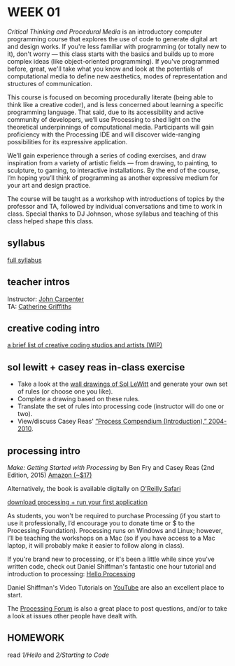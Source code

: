 # WEEK 01
_Critical Thinking and Procedural Media_ is an introductory computer programming course that explores the use of code to generate digital art and design works.  If you're less familiar with programming (or totally new to it), don't worry — this class starts with the basics and builds up to more complex ideas (like object-oriented programming). If you've programmed before, great, we'll take what you know and look at the potentials of computational media to define new aesthetics, modes of representation and structures of communication. 

This course is focused on becoming procedurally literate (being able to think like a creative coder), and is less concerned about learning a specific programming language. That said, due to its accessibility and active community of developers, we’ll use Processing to shed light on the theoretical underpinnings of computational media. Participants will gain proficiency with the Processing IDE and will discover wide-ranging possibilities for its expressive application. 

We’ll gain experience through a series of coding exercises, and draw inspiration from a variety of artistic fields — from drawing, to painting, to sculpture, to gaming, to interactive installations.  By the end of the course, I’m hoping you’ll think of programming as another expressive medium for your art and design practice.

The course will be taught as a workshop with introductions of topics by the professor and TA, followed by individual conversations and time to work in class. Special thanks to DJ Johnson, whose syllabus and teaching of this class helped shape this class.

## syllabus
[full syllabus](https://github.com/johnbcarpenter/USC_IML288/tree/master/IML288_syllabus_FALL2018.pdf)

## teacher intros
Instructor: [John Carpenter](http://johnbcarpenter.com)  
TA: [Catherine Griffiths](http://isohale.com)  

## creative coding intro
[a brief list of creative coding studios and artists (WIP)](https://github.com/johnbcarpenter/USC_IML288/tree/master/LINKS.md) 

## sol lewitt + casey reas in-class exercise
- Take a look at the [wall drawings of Sol LeWitt](https://massmoca.org/sol-lewitt/) and generate your own set of rules (or choose one you like).  
- Complete a drawing based on these rules.  
- Translate the set of rules into processing code (instructor will do one or two).
- View/discuss Casey Reas' [“Process Compendium (Introduction),” 2004-2010](https://vimeo.com/39078622).  

## processing intro
_Make: Getting Started with Processing_ by Ben Fry and Casey Reas (2nd Edition, 2015) 
[Amazon (~$17)](http://www.amazon.com/dp/1457187086)

Alternatively, the book is available digitally on [O'Reilly Safari](http://shop.oreilly.com/product/0636920031406.do)

[download processing + run your first application](https://processing.org/tutorials/gettingstarted/)

As students, you won't be required to purchase Processing (if you start to use it professionally, I’d encourage you to donate time or $ to the Processing Foundation). Processing runs on Windows and Linux; however, I’ll be teaching the workshops on a Mac (so if you have access to a Mac laptop, it will probably make it easier to follow along in class).

If you're brand new to processing, or it's been a little while since you've written code, check out Daniel Shiffman's fantastic one hour tutorial and introduction to processing: [Hello Processing](http://hello.processing.org)

Daniel Shiffman's Video Tutorials on [YouTube](https://www.youtube.com/watch?v=2VLaIr5Ckbs) are also an excellent place to start.

The [Processing Forum](https://discourse.processing.org/) is also a great place to post questions, and/or to take a look at issues other people have dealt with.

## HOMEWORK

read _1/Hello_ and  _2/Starting to Code_
